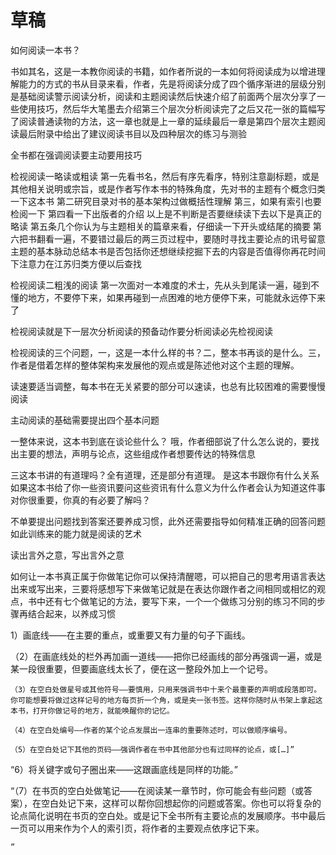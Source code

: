 # 草稿

如何阅读一本书？

书如其名，这是一本教你阅读的书籍，如作者所说的一本如何将阅读成为以增进理解能力的方式的书从目录来看，作者，先是将阅读分成了四个循序渐进的层级分别是基础阅读警示阅读分析，阅读和主题阅读然后快速介绍了前面两个层次分享了一些使用技巧，然后华大笔墨去介绍第三个层次分析阅读完了之后又花一张的篇幅写了阅读普通读物的方法，这一章也就是上一章的延续最后一章是第四个层次主题阅读最后附录中给出了建议阅读书目以及四种层次的练习与测验

全书都在强调阅读要主动要用技巧

检视阅读一略读或粗读
第一先看书名，然后有序先看序，特别注意副标题，或是其他相关说明或宗旨，或是作者写作本书的特殊角度，先对书的主题有个概念归类一下这本书
第二研究目录对书的基本架构过做概括性理解
第三，如果有索引也要检阅一下
第四看一下出版者的介绍
以上是不判断是否要继续读下去以下是真正的略读
第五条几个你认为与主题相关的篇章来看，仔细读一下开头或结尾的摘要
第六把书翻看一遍，不要错过最后的两三页过程中，要随时寻找主要论点的讯号留意主题的基本脉动总结本书是否包括你还想继续挖掘下去的内容是否值得你再花时间下注意力在江苏归类方便以后查找

检视阅读二粗浅的阅读
第一次面对一本难度的术士，先从头到尾读一遍，碰到不懂的地方，不要停下来，如果再碰到一点困难的地方便停下来，可能就永远停下来了

检视阅读就是下一层次分析阅读的预备动作要分析阅读必先检视阅读

检视阅读的三个问题，一，这是一本什么样的书？二，整本书再谈的是什么。三，作者是借着怎样的整体架构来发展他的观点或是陈述他对这个主题的理解。

读速要适当调整，每本书在无关紧要的部分可以速读，也总有比较困难的需要慢慢阅读

主动阅读的基础需要提出四个基本问题

一整体来说，这本书到底在谈论些什么？
哦，作者细部说了什么怎么说的，要找出主要的想法，声明与论点，这些组成作者想要传达的特殊信息

三这本书讲的有道理吗？全有道理，还是部分有道理。
是这本书跟你有什么关系如果这本书给了你一些资讯要问这些资讯有什么意义为什么作者会认为知道这件事对你很重要，你真的有必要了解吗？

不单要提出问题找到答案还要养成习惯，此外还需要指导如何精准正确的回答问题如此训练来的能力就是阅读的艺术

读出言外之意，写出言外之意

如何让一本书真正属于你做笔记你可以保持清醒嗯，可以把自己的思考用语言表达出来或写出来，三要将感想写下来做笔记就是在表达你跟作者之间相同或相忆的观点，书中还有七个做笔记的方法，要写下来，一个一个做练习分别的练习不同的步骤再结合起来，以养成习惯

1）画底线——在主要的重点，或重要又有力量的句子下画线。

（2）在画底线处的栏外再加画一道线——把你已经画线的部分再强调一遍，或是某一段很重要，但要画底线太长了，便在这一整段外加上一个记号。

    （3）在空白处做星号或其他符号——要慎用，只用来强调书中十来个最重要的声明或段落即可。你可能想要将做过这样记号的地方每页折一个角，或是夹一张书签。这样你随时从书架上拿起这本书，打开你做记号的地方，就能唤醒你的记忆。

    （4）在空白处编号——作者的某个论点发展出一连串的重要陈述时，可以做顺序编号。

    （5）在空白处记下其他的页码——强调作者在书中其他部分也有过同样的论点，或[…]”

“6）将关键字或句子圈出来——这跟画底线是同样的功能。”

“（7）在书页的空白处做笔记——在阅读某一章节时，你可能会有些问题（或答案），在空白处记下来，这样可以帮你回想起你的问题或答案。你也可以将复杂的论点简化说明在书页的空白处。或是记下全书所有主要论点的发展顺序。书中最后一页可以用来作为个人的索引页，将作者的主要观点依序记下来。

    ”
